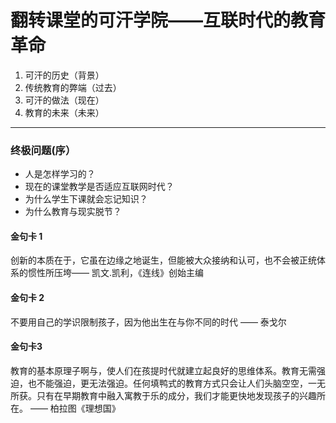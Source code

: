# 翻转课堂的可汗学院——互联时代的教育革命
1. 可汗的历史（背景）  
2. 传统教育的弊端（过去）  
3. 可汗的做法（现在）  
4. 教育的未来（未来）  
******************************
### 终极问题(序）  
* 人是怎样学习的？
* 现在的课堂教学是否适应互联网时代？
* 为什么学生下课就会忘记知识？  
* 为什么教育与现实脱节？

#### 金句卡 1
创新的本质在于，它虽在边缘之地诞生，但能被大众接纳和认可，也不会被正统体系的惯性所压垮—— 凯文.凯利，《连线》创始主编
#### 金句卡 2
不要用自己的学识限制孩子，因为他出生在与你不同的时代 —— 泰戈尔
#### 金句卡3 
教育的基本原理子啊与，使人们在孩提时代就建立起良好的思维体系。教育无需强迫，也不能强迫，更无法强迫。任何填鸭式的教育方式只会让人们头脑空空，一无所获。只有在早期教育中融入寓教于乐的成分，我们才能更快地发现孩子的兴趣所在。 —— 柏拉图《理想国》
